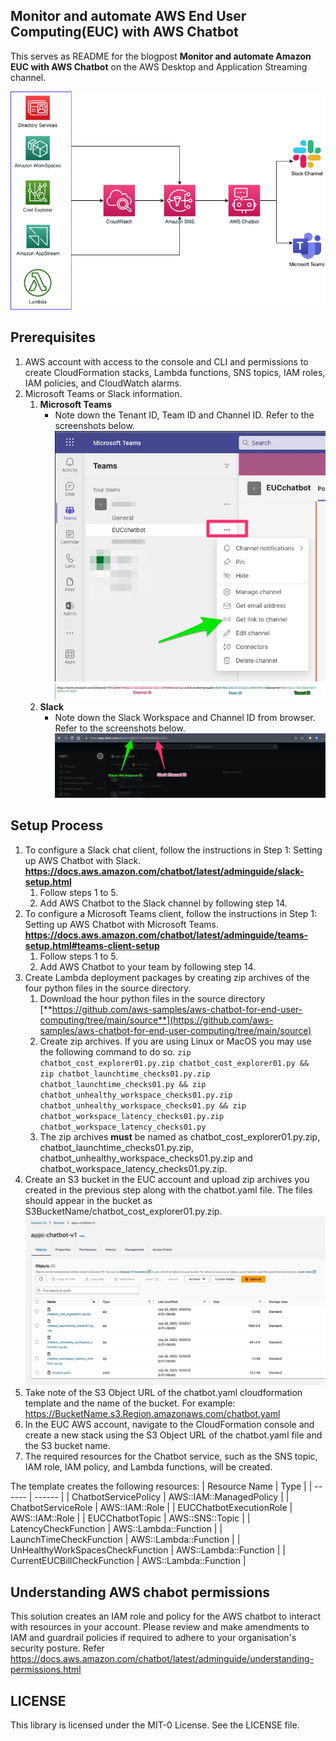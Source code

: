 Monitor and automate AWS End User Computing(EUC) with AWS Chatbot
--------------------------------------
This serves as README for the blogpost **Monitor and automate Amazon EUC with AWS Chatbot** on the AWS Desktop and Application Streaming channel.

![Architecture diagram](/images/architecture.png "Architecture")

Prerequisites 
-------------
1. AWS account with access to the console and CLI and permissions to create CloudFormation stacks, Lambda functions, SNS topics, IAM roles, IAM policies, and CloudWatch alarms.
2. Microsoft Teams or Slack information.
   1. **Microsoft Teams**
      - Note down the Tenant ID, Team ID and Channel ID. Refer to the screenshots below. 
      ![Channel Link](/images/teams1.jpg "Channel Link")
      ![IDs](/images/teams2.jpg "Tenant, Team and Channel ID")
   2. **Slack**
      - Note down the Slack Workspace and Channel ID from browser. Refer to the screenshots below. 
      ![Slack IDs](/images/slack.jpg "Slack IDs")

Setup Process 
-------------
1. To configure a Slack chat client, 
follow the instructions in Step 1: Setting up AWS Chatbot with Slack. **https://docs.aws.amazon.com/chatbot/latest/adminguide/slack-setup.html**
   1. Follow steps 1 to 5. 
   2. Add AWS Chatbot to the Slack channel by following step 14.
2. To configure a Microsoft Teams client, follow the instructions in Step 1: Setting up AWS Chatbot with Microsoft Teams. **https://docs.aws.amazon.com/chatbot/latest/adminguide/teams-setup.html#teams-client-setup**
   1. Follow steps 1 to 5.
   2. Add AWS Chatbot to your team by following step 14. 
3. Create Lambda deployment packages by creating zip archives of the four python files in the source directory.
   1. Download the hour python files in the source directory [**https://github.com/aws-samples/aws-chatbot-for-end-user-computing/tree/main/source**](https://github.com/aws-samples/aws-chatbot-for-end-user-computing/tree/main/source)
   2. Create zip archives. If you are using Linux or MacOS you may use the following command to do so.
   `zip chatbot_cost_explorer01.py.zip chatbot_cost_explorer01.py && zip chatbot_launchtime_checks01.py.zip chatbot_launchtime_checks01.py && zip chatbot_unhealthy_workspace_checks01.py.zip chatbot_unhealthy_workspace_checks01.py && zip chatbot_workspace_latency_checks01.py.zip chatbot_workspace_latency_checks01.py`
   3. The zip archives **must** be named as chatbot_cost_explorer01.py.zip, chatbot_launchtime_checks01.py.zip, chatbot_unhealthy_workspace_checks01.py.zip and chatbot_workspace_latency_checks01.py.zip. 
4. Create an S3 bucket in the EUC account and upload zip archives you created in the previous step along with the chatbot.yaml file. The files should appear in the bucket as S3BucketName/chatbot_cost_explorer01.py.zip.
![Contents in S3 Bucket](/images/s3bucket.jpg "Contents of S3 Bucket")
5. Take note of the S3 Object URL of the chatbot.yaml cloudformation template and the name of the bucket. For example: https://BucketName.s3.Region.amazonaws.com/chatbot.yaml
6. In the EUC AWS account, navigate to the CloudFormation console and create a new stack using the S3 Object URL of the chatbot.yaml file and the S3 bucket name.
7. The required resources for the Chatbot service, such as the SNS topic, IAM role, IAM policy, and Lambda functions, will be created.

The template creates the following resources:
| Resource Name | Type |
| ------ | ------ |
|      ChatbotServicePolicy  |    AWS::IAM::ManagedPolicy    |
|     ChatbotServiceRole   |  AWS::IAM::Role      |
|     EUCChatbotExecutionRole | AWS::IAM::Role       |
|     EUCChatbotTopic       |    AWS::SNS::Topic    |
|     LatencyCheckFunction   |    AWS::Lambda::Function     |
|     LaunchTimeCheckFunction   |    AWS::Lambda::Function    |
|     UnHealthyWorkSpacesCheckFunction   |     AWS::Lambda::Function   |
|     CurrentEUCBillCheckFunction   |  AWS::Lambda::Function      |

Understanding AWS chabot permissions
--------
This solution creates an IAM role and policy for the AWS chatbot to interact with resources in your account. Please review and make amendments to IAM and guardrail policies if required to adhere to your organisation's security posture. Refer https://docs.aws.amazon.com/chatbot/latest/adminguide/understanding-permissions.html

LICENSE
-------------
This library is licensed under the MIT-0 License. See the LICENSE file.
